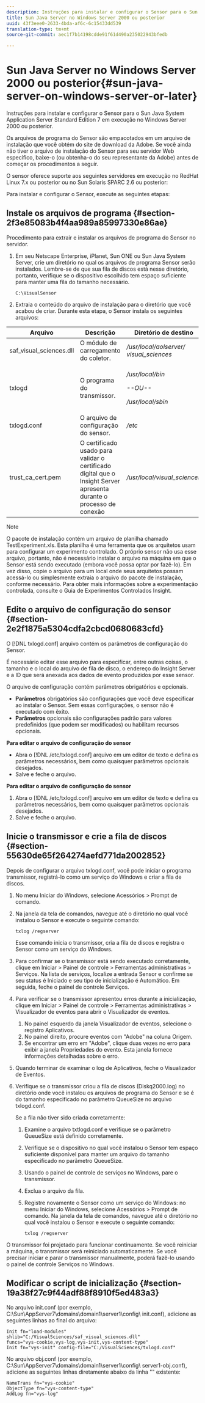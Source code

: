 ```yaml
---
description: Instruções para instalar e configurar o Sensor para o Sun Java System Application Server Standard Edition 7 em execução no Windows Server 2000 ou posterior.
title: Sun Java Server no Windows Server 2000 ou posterior
uuid: 43f3eee0-2633-4bda-af6c-6c15433dd539
translation-type: tm+mt
source-git-commit: aec1f7b14198cdde91f61d490a235022943bfedb

---
```



# Sun Java Server no Windows Server 2000 ou posterior{#sun-java-server-on-windows-server-or-later}

Instruções para instalar e configurar o Sensor para o Sun Java System Application Server Standard Edition 7 em execução no Windows Server 2000 ou posterior.

Os arquivos de programa do Sensor são empacotados em um arquivo de instalação que você obtém do site de download da Adobe. Se você ainda não tiver o arquivo de instalação do Sensor para seu servidor Web específico, baixe-o (ou obtenha-o do seu representante da Adobe) antes de começar os procedimentos a seguir.

O sensor oferece suporte aos seguintes servidores em execução no RedHat Linux 7.x ou posterior ou no Sun Solaris SPARC 2.6 ou posterior:

Para instalar e configurar o Sensor, execute as seguintes etapas:

## Instale os arquivos de programa {#section-2f3e85083b4f4aa989a85997330e86ae}

Procedimento para extrair e instalar os arquivos de programa do Sensor no servidor.

1. Em seu Netscape Enterprise, iPlanet, Sun ONE ou Sun Java System Server, crie um diretório no qual os arquivos de programa Sensor serão instalados. Lembre-se de que sua fila de discos está nesse diretório, portanto, verifique se o dispositivo escolhido tem espaço suficiente para manter uma fila do tamanho necessário.

   ```
   C:\VisualSensor
   ```

1. Extraia o conteúdo do arquivo de instalação para o diretório que você acabou de criar. Durante esta etapa, o Sensor instala os seguintes arquivos:

<table id="table_ABFF5F92271B4F3CB0AC68DAB6A5709F"> 
 <thead> 
  <tr> 
   <th colname="col1" class="entry"> Arquivo </th> 
   <th colname="col2" class="entry"> Descrição </th> 
   <th colname="col3" class="entry"> Diretório de destino </th> 
  </tr> 
 </thead>
 <tbody> 
  <tr> 
   <td colname="col1"> saf_visual_sciences.dll </td> 
   <td colname="col2"> O módulo de carregamento do coletor. </td> 
   <td colname="col3"> <i>/usr/local/aolserver/ visual_sciences</i> </td> 
  </tr> 
  <tr> 
   <td colname="col1"> <p>txlogd </p> </td> 
   <td colname="col2"> O programa do transmissor. </td> 
   <td colname="col3"> <p><i>/usr/local/bin</i> </p> <p><i>--OU--</i> </p> <p><i>/usr/local/sbin</i> </p> </td> 
  </tr> 
  <tr> 
   <td colname="col1"> txlogd.conf </td> 
   <td colname="col2"> O arquivo de configuração do sensor. </td> 
   <td colname="col3"> <i>/etc</i> </td> 
  </tr> 
  <tr> 
   <td colname="col1"> trust_ca_cert.pem </td> 
   <td colname="col2"> O certificado usado para validar o certificado digital que o Insight Server apresenta durante o processo de conexão </td> 
   <td colname="col3"> <i>/usr/local/visual_sciences</i> </td> 
  </tr> 
 </tbody> 
</table>

>[!NOTE]
>
>O pacote de instalação contém um arquivo de planilha chamado TestExperiment.xls. Esta planilha é uma ferramenta que os arquitetos usam para configurar um experimento controlado. O próprio sensor não usa esse arquivo, portanto, não é necessário instalar o arquivo na máquina em que o Sensor está sendo executado (embora você possa optar por fazê-lo). Em vez disso, copie o arquivo para um local onde seus arquitetos possam acessá-lo ou simplesmente extraia o arquivo do pacote de instalação, conforme necessário. Para obter mais informações sobre a experimentação controlada, consulte o Guia de Experimentos Controlados Insight.

## Edite o arquivo de configuração do sensor {#section-2e2f1875a5304cdfa2cbcd0680683cfd}

O [!DNL txlogd.conf] arquivo contém os parâmetros de configuração do Sensor.

É necessário editar esse arquivo para especificar, entre outras coisas, o tamanho e o local do arquivo de fila de disco, o endereço do Insight Server e a ID que será anexada aos dados de evento produzidos por esse sensor.

O arquivo de configuração contém parâmetros obrigatórios e opcionais.

* **Parâmetros** obrigatórios são configurações que você deve especificar ao instalar o Sensor. Sem essas configurações, o sensor não é executado com êxito.
* **Parâmetros** opcionais são configurações padrão para valores predefinidos (que podem ser modificados) ou habilitam recursos opcionais.

**Para editar o arquivo de configuração do sensor**

* Abra o [!DNL /etc/txlogd.conf] arquivo em um editor de texto e defina os parâmetros necessários, bem como quaisquer parâmetros opcionais desejados.
* Salve e feche o arquivo.

**Para editar o arquivo de configuração do sensor**

1. Abra o [!DNL /etc/txlogd.conf] arquivo em um editor de texto e defina os parâmetros necessários, bem como quaisquer parâmetros opcionais desejados.
1. Salve e feche o arquivo.

## Inicie o transmissor e crie a fila de discos {#section-55630de65f264274aefd771da2002852}

Depois de configurar o arquivo txlogd.conf, você pode iniciar o programa transmissor, registrá-lo como um serviço do Windows e criar a fila de discos.

1. No menu Iniciar do Windows, selecione Acessórios > Prompt de comando.
1. Na janela da tela de comandos, navegue até o diretório no qual você instalou o Sensor e execute o seguinte comando:

   ```
   txlog /regserver
   ```

   Esse comando inicia o transmissor, cria a fila de discos e registra o Sensor como um serviço do Windows.

1. Para confirmar se o transmissor está sendo executado corretamente, clique em Iniciar > Painel de controle > Ferramentas administrativas > Serviços. Na lista de serviços, localize a entrada Sensor e confirme se seu status é Iniciado e seu tipo de inicialização é Automático. Em seguida, feche o painel de controle Serviços.
1. Para verificar se o transmissor apresentou erros durante a inicialização, clique em Iniciar > Painel de controle > Ferramentas administrativas > Visualizador de eventos para abrir o Visualizador de eventos.

   1. No painel esquerdo da janela Visualizador de eventos, selecione o registro Aplicativos.
   1. No painel direito, procure eventos com &quot;Adobe&quot; na coluna Origem.
   1. Se encontrar um erro em &quot;Adobe&quot;, clique duas vezes no erro para exibir a janela Propriedades do evento. Esta janela fornece informações detalhadas sobre o erro.

1. Quando terminar de examinar o log de Aplicativos, feche o Visualizador de Eventos.
1. Verifique se o transmissor criou a fila de discos (Diskq2000.log) no diretório onde você instalou os arquivos de programa do Sensor e se é do tamanho especificado no parâmetro QueueSize no arquivo txlogd.conf.

   Se a fila não tiver sido criada corretamente:

   1. Examine o arquivo txtlogd.conf e verifique se o parâmetro QueueSize está definido corretamente.
   1. Verifique se o dispositivo no qual você instalou o Sensor tem espaço suficiente disponível para manter um arquivo do tamanho especificado no parâmetro QueueSize.
   1. Usando o painel de controle de serviços no Windows, pare o transmissor.
   1. Exclua o arquivo da fila.
   1. Registre novamente o Sensor como um serviço do Windows: no menu Iniciar do Windows, selecione Acessórios > Prompt de comando. Na janela da tela de comandos, navegue até o diretório no qual você instalou o Sensor e execute o seguinte comando:

      ```
      txlog /regserver
      ```

O transmissor foi projetado para funcionar continuamente. Se você reiniciar a máquina, o transmissor será reiniciado automaticamente. Se você precisar iniciar e parar o transmissor manualmente, poderá fazê-lo usando o painel de controle Serviços no Windows.

## Modificar o script de inicialização {#section-19a38f27c9f44adf88f8910f5ed483a3}

No arquivo init.conf (por exemplo, C:\Sun\AppServer7\domains\domain1\server1\config\ init.conf), adicione as seguintes linhas ao final do arquivo:

```
Init fn="load-modules" shlib="C:/VisualSciences/saf_visual_sciences.dll" 
funcs="vys-cookie,vys-log,vys-init,vys-content-type" 
Init fn="vys-init" config-file="C:/VisualSciences/txlogd.conf"
```

No arquivo obj.conf (por exemplo, C:\Sun\AppServer7\domains\domain1\server1\config\ server1-obj.conf), adicione as seguintes linhas diretamente abaixo da linha &quot;<Object name="default">&quot; existente:

```
NameTrans fn="vys-cookie" 
ObjectType fn="vys-content-type" 
AddLog fn="vys-log"
```

